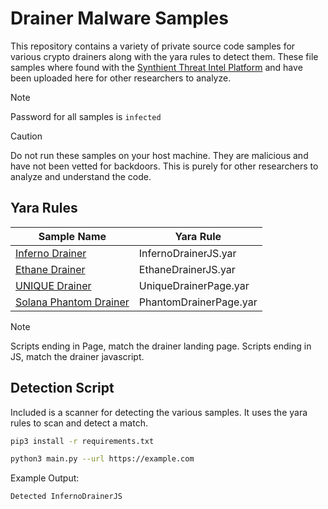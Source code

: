 # Drainer Malware Samples

This repository contains a variety of private source code samples for various crypto drainers along with the yara rules to detect them. These file samples where found with the [Synthient Threat Intel Platform](https://synthient.com) and have been uploaded here for other researchers to analyze.
> [!NOTE]
> Password for all samples is `infected`


> [!CAUTION]
> Do not run these samples on your host machine. They are malicious and have not been vetted for backdoors. This is purely for other researchers to analyze and understand the code.


## Yara Rules

| Sample Name | Yara Rule |
| ----------- | --------- |
| [Inferno Drainer](/samples/Inferno_Drainer.zip) | InfernoDrainerJS.yar |
| [Ethane Drainer](/samples/Ethane_Drainer.zip) |  EthaneDrainerJS.yar  |
| [UNIQUE Drainer](/samples/DRAINER.zip) |  UniqueDrainerPage.yar   |
| [Solana Phantom Drainer](/samples/Solana_Phantom_Drainer.zip) | PhantomDrainerPage.yar  |

> [!NOTE]
> Scripts ending in Page, match the drainer landing page. Scripts ending in JS, match the drainer javascript.

## Detection Script

Included is a scanner for detecting the various samples. It uses the yara rules to scan and detect a match.

```bash
pip3 install -r requirements.txt
```

```bash
python3 main.py --url https://example.com
```

Example Output:
```
Detected InfernoDrainerJS
```